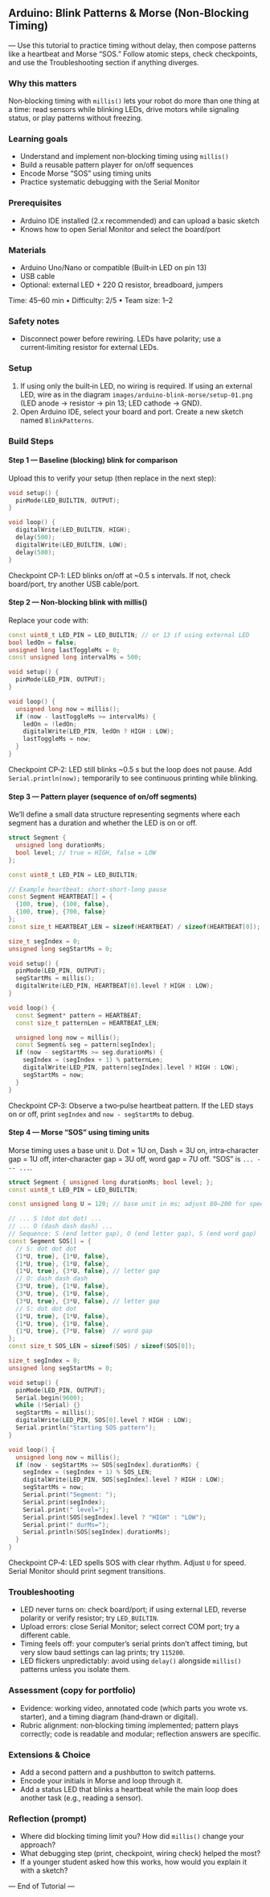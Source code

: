 ## Arduino: Blink Patterns & Morse (Non‑Blocking Timing)

— Use this tutorial to practice timing without delay, then compose patterns like a heartbeat and Morse “SOS.” Follow atomic steps, check checkpoints, and use the Troubleshooting section if anything diverges.

### Why this matters

Non‑blocking timing with `millis()` lets your robot do more than one thing at a time: read sensors while blinking LEDs, drive motors while signaling status, or play patterns without freezing.

### Learning goals

- Understand and implement non‑blocking timing using `millis()`
- Build a reusable pattern player for on/off sequences
- Encode Morse “SOS” using timing units
- Practice systematic debugging with the Serial Monitor

### Prerequisites

- Arduino IDE installed (2.x recommended) and can upload a basic sketch
- Knows how to open Serial Monitor and select the board/port

### Materials

- Arduino Uno/Nano or compatible (Built‑in LED on pin 13)
- USB cable
- Optional: external LED + 220 Ω resistor, breadboard, jumpers

Time: 45–60 min  •  Difficulty: 2/5  •  Team size: 1–2

### Safety notes

- Disconnect power before rewiring. LEDs have polarity; use a current‑limiting resistor for external LEDs.

### Setup

1) If using only the built‑in LED, no wiring is required. If using an external LED, wire as in the diagram `images/arduino-blink-morse/setup-01.png` (LED anode → resistor → pin 13; LED cathode → GND).
2) Open Arduino IDE, select your board and port. Create a new sketch named `BlinkPatterns`.

### Build Steps

#### Step 1 — Baseline (blocking) blink for comparison

Upload this to verify your setup (then replace in the next step):

```cpp
void setup() {
  pinMode(LED_BUILTIN, OUTPUT);
}

void loop() {
  digitalWrite(LED_BUILTIN, HIGH);
  delay(500);
  digitalWrite(LED_BUILTIN, LOW);
  delay(500);
}
```

Checkpoint CP‑1: LED blinks on/off at ~0.5 s intervals. If not, check board/port, try another USB cable/port.

#### Step 2 — Non‑blocking blink with millis()

Replace your code with:

```cpp
const uint8_t LED_PIN = LED_BUILTIN; // or 13 if using external LED
bool ledOn = false;
unsigned long lastToggleMs = 0;
const unsigned long intervalMs = 500;

void setup() {
  pinMode(LED_PIN, OUTPUT);
}

void loop() {
  unsigned long now = millis();
  if (now - lastToggleMs >= intervalMs) {
    ledOn = !ledOn;
    digitalWrite(LED_PIN, ledOn ? HIGH : LOW);
    lastToggleMs = now;
  }
}
```

Checkpoint CP‑2: LED still blinks ~0.5 s but the loop does not pause. Add `Serial.println(now);` temporarily to see continuous printing while blinking.

#### Step 3 — Pattern player (sequence of on/off segments)

We’ll define a small data structure representing segments where each segment has a duration and whether the LED is on or off.

```cpp
struct Segment {
  unsigned long durationMs;
  bool level; // true = HIGH, false = LOW
};

const uint8_t LED_PIN = LED_BUILTIN;

// Example heartbeat: short‑short‑long pause
const Segment HEARTBEAT[] = {
  {100, true}, {100, false},
  {100, true}, {700, false}
};
const size_t HEARTBEAT_LEN = sizeof(HEARTBEAT) / sizeof(HEARTBEAT[0]);

size_t segIndex = 0;
unsigned long segStartMs = 0;

void setup() {
  pinMode(LED_PIN, OUTPUT);
  segStartMs = millis();
  digitalWrite(LED_PIN, HEARTBEAT[0].level ? HIGH : LOW);
}

void loop() {
  const Segment* pattern = HEARTBEAT;
  const size_t patternLen = HEARTBEAT_LEN;

  unsigned long now = millis();
  const Segment& seg = pattern[segIndex];
  if (now - segStartMs >= seg.durationMs) {
    segIndex = (segIndex + 1) % patternLen;
    digitalWrite(LED_PIN, pattern[segIndex].level ? HIGH : LOW);
    segStartMs = now;
  }
}
```

Checkpoint CP‑3: Observe a two‑pulse heartbeat pattern. If the LED stays on or off, print `segIndex` and `now - segStartMs` to debug.

#### Step 4 — Morse “SOS” using timing units

Morse timing uses a base unit `U`. Dot = 1U on, Dash = 3U on, intra‑character gap = 1U off, inter‑character gap = 3U off, word gap = 7U off. “SOS” is `... --- ...`.

```cpp
struct Segment { unsigned long durationMs; bool level; };
const uint8_t LED_PIN = LED_BUILTIN;

const unsigned long U = 120; // base unit in ms; adjust 80–200 for speed

// ... S (dot dot dot) ...
// ... O (dash dash dash) ...
// Sequence: S (end letter gap), O (end letter gap), S (end word gap)
const Segment SOS[] = {
  // S: dot dot dot
  {1*U, true}, {1*U, false},
  {1*U, true}, {1*U, false},
  {1*U, true}, {3*U, false}, // letter gap
  // O: dash dash dash
  {3*U, true}, {1*U, false},
  {3*U, true}, {1*U, false},
  {3*U, true}, {3*U, false}, // letter gap
  // S: dot dot dot
  {1*U, true}, {1*U, false},
  {1*U, true}, {1*U, false},
  {1*U, true}, {7*U, false}  // word gap
};
const size_t SOS_LEN = sizeof(SOS) / sizeof(SOS[0]);

size_t segIndex = 0;
unsigned long segStartMs = 0;

void setup() {
  pinMode(LED_PIN, OUTPUT);
  Serial.begin(9600);
  while (!Serial) {}
  segStartMs = millis();
  digitalWrite(LED_PIN, SOS[0].level ? HIGH : LOW);
  Serial.println("Starting SOS pattern");
}

void loop() {
  unsigned long now = millis();
  if (now - segStartMs >= SOS[segIndex].durationMs) {
    segIndex = (segIndex + 1) % SOS_LEN;
    digitalWrite(LED_PIN, SOS[segIndex].level ? HIGH : LOW);
    segStartMs = now;
    Serial.print("Segment: ");
    Serial.print(segIndex);
    Serial.print(" level=");
    Serial.print(SOS[segIndex].level ? "HIGH" : "LOW");
    Serial.print(" durMs=");
    Serial.println(SOS[segIndex].durationMs);
  }
}
```

Checkpoint CP‑4: LED spells SOS with clear rhythm. Adjust `U` for speed. Serial Monitor should print segment transitions.

### Troubleshooting

- LED never turns on: check board/port; if using external LED, reverse polarity or verify resistor; try `LED_BUILTIN`.
- Upload errors: close Serial Monitor; select correct COM port; try a different cable.
- Timing feels off: your computer’s serial prints don’t affect timing, but very slow baud settings can lag prints; try `115200`.
- LED flickers unpredictably: avoid using `delay()` alongside `millis()` patterns unless you isolate them.

### Assessment (copy for portfolio)

- Evidence: working video, annotated code (which parts you wrote vs. starter), and a timing diagram (hand‑drawn or digital).
- Rubric alignment: non‑blocking timing implemented; pattern plays correctly; code is readable and modular; reflection answers are specific.

### Extensions & Choice

- Add a second pattern and a pushbutton to switch patterns.
- Encode your initials in Morse and loop through it.
- Add a status LED that blinks a heartbeat while the main loop does another task (e.g., reading a sensor).

### Reflection (prompt)

- Where did blocking timing limit you? How did `millis()` change your approach?
- What debugging step (print, checkpoint, wiring check) helped the most?
- If a younger student asked how this works, how would you explain it with a sketch?

— End of Tutorial —


